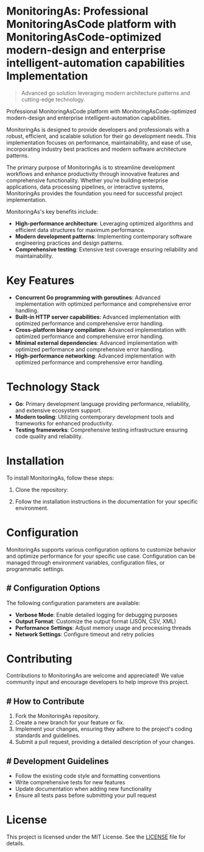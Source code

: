 <!-- fallback_MonitoringAs_20250810024606_67635 -->

# MonitoringAs: Professional MonitoringAsCode platform with MonitoringAsCode-optimized modern-design and enterprise intelligent-automation capabilities Implementation
> Advanced go solution leveraging modern architecture patterns and cutting-edge technology.

Professional MonitoringAsCode platform with MonitoringAsCode-optimized modern-design and enterprise intelligent-automation capabilities.

MonitoringAs is designed to provide developers and professionals with a robust, efficient, and scalable solution for their go development needs. This implementation focuses on performance, maintainability, and ease of use, incorporating industry best practices and modern software architecture patterns.

The primary purpose of MonitoringAs is to streamline development workflows and enhance productivity through innovative features and comprehensive functionality. Whether you're building enterprise applications, data processing pipelines, or interactive systems, MonitoringAs provides the foundation you need for successful project implementation.

MonitoringAs's key benefits include:

* **High-performance architecture**: Leveraging optimized algorithms and efficient data structures for maximum performance.
* **Modern development patterns**: Implementing contemporary software engineering practices and design patterns.
* **Comprehensive testing**: Extensive test coverage ensuring reliability and maintainability.

# Key Features

* **Concurrent Go programming with goroutines**: Advanced implementation with optimized performance and comprehensive error handling.
* **Built-in HTTP server capabilities**: Advanced implementation with optimized performance and comprehensive error handling.
* **Cross-platform binary compilation**: Advanced implementation with optimized performance and comprehensive error handling.
* **Minimal external dependencies**: Advanced implementation with optimized performance and comprehensive error handling.
* **High-performance networking**: Advanced implementation with optimized performance and comprehensive error handling.

# Technology Stack

* **Go**: Primary development language providing performance, reliability, and extensive ecosystem support.
* **Modern tooling**: Utilizing contemporary development tools and frameworks for enhanced productivity.
* **Testing frameworks**: Comprehensive testing infrastructure ensuring code quality and reliability.

# Installation

To install MonitoringAs, follow these steps:

1. Clone the repository:


2. Follow the installation instructions in the documentation for your specific environment.

# Configuration

MonitoringAs supports various configuration options to customize behavior and optimize performance for your specific use case. Configuration can be managed through environment variables, configuration files, or programmatic settings.

## # Configuration Options

The following configuration parameters are available:

* **Verbose Mode**: Enable detailed logging for debugging purposes
* **Output Format**: Customize the output format (JSON, CSV, XML)
* **Performance Settings**: Adjust memory usage and processing threads
* **Network Settings**: Configure timeout and retry policies

# Contributing

Contributions to MonitoringAs are welcome and appreciated! We value community input and encourage developers to help improve this project.

## # How to Contribute

1. Fork the MonitoringAs repository.
2. Create a new branch for your feature or fix.
3. Implement your changes, ensuring they adhere to the project's coding standards and guidelines.
4. Submit a pull request, providing a detailed description of your changes.

## # Development Guidelines

* Follow the existing code style and formatting conventions
* Write comprehensive tests for new features
* Update documentation when adding new functionality
* Ensure all tests pass before submitting your pull request

# License

This project is licensed under the MIT License. See the [LICENSE](https://github.com/laurindoisaac/MonitoringAs/blob/main/LICENSE) file for details.
